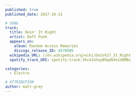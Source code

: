 ```yaml
---
published: true
published_date: 2017-10-22

# SONG
track:
  title: Doin' It Right
  artist: Daft Punk
  appears_on:
    album: Random Access Memories
    discogs_release_ID: 4570505
  wikipedia_URL: //en.wikipedia.org/wiki/Doin%27_It_Right
  spotify_track_URI: spotify:track:36c4JohayB9qd64eidQMBi

categories:
  - Electro

# ATTRIBUTION
author: matt-grey
---
```

